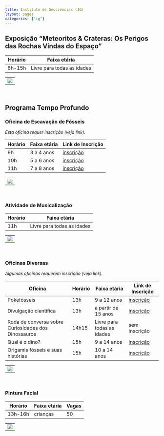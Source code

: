```yaml
---
title: Instituto de Geociências (IG)
layout: pages
categories: ["ig"]
---
```


## Exposição “Meteoritos & Crateras: Os Perigos das Rochas Vindas do Espaço”

| Horário | Faixa etária |
|---------|--------------|
| 8h-15h | Livre para todas as idades |

<table><tr><td>
<a href="https://docs.google.com/document/d/e/2PACX-1vRxMEyWuO4DQnDW43l-hKRb2F7CFmbrgeixobIBIGfqF9Ubho6jXBaZMxKrCEFv1Quz31lZEglKb9mk/pub#id.oky80rtjz7g8"><img style="cursor:pointer" src="{{ site.baseurl }}/img/more.svg"></a>
</td></tr></table>

<br>

## Programa Tempo Profundo

### Oficina de Escavação de Fósseis

*Esta oficina requer inscrição (veja link).*

| Horário | Faixa etária | Link de Inscrição |
|---------|--------------|-------------------|
| 9h | 3 a 4 anos | <a href="https://forms.gle/L8c37773KdL87NQr5" target="_blank">inscrição</a> |
| 10h | 5 a 6 anos | <a href="https://forms.gle/ebNC2fXpZMX5FNUd7" target="_blank">inscrição</a> |
| 11h | 7 a 8 anos | <a href="https://forms.gle/zuE8rj1eGdTgMiGr7" target="_blank">inscrição</a> |

<table><tr><td>
<a href="https://docs.google.com/document/d/e/2PACX-1vRxMEyWuO4DQnDW43l-hKRb2F7CFmbrgeixobIBIGfqF9Ubho6jXBaZMxKrCEFv1Quz31lZEglKb9mk/pub#id.it3fgeduge6m"><img style="cursor:pointer" src="{{ site.baseurl }}/img/more.svg"></a>
</td></tr></table>

<br>

### Atividade de Musicalização

| Horário | Faixa etária |
|---------|--------------|
| 11h | Livre para todas as idades |

<table><tr><td>
<a href="https://docs.google.com/document/d/e/2PACX-1vRxMEyWuO4DQnDW43l-hKRb2F7CFmbrgeixobIBIGfqF9Ubho6jXBaZMxKrCEFv1Quz31lZEglKb9mk/pub#id.it3fgeduge6m"><img style="cursor:pointer" src="{{ site.baseurl }}/img/more.svg"></a>
</td></tr></table>

<br>

### Oficinas Diversas

*Algumas oficinas requerem inscrição (veja link).*

| Oficina | Horário | Faixa etária | Link de Inscrição |
|---------|---------|--------------|-------------------|
| Pokefósseis | 13h | 9 a 12 anos | <a href="https://forms.gle/NW6cxtLePokBQ1G87" target="_blank">inscrição</a> |
| Divulgação científica | 13h | a partir de 15 anos | <a href="https://forms.gle/cBWzZ6vm8SASAHMG7" target="_blank">inscrição</a> |
| Roda de conversa sobre Curiosidades dos Dinossauros | 14h15 | Livre para todas as idades | sem inscrição |
| Qual é o dino? | 15h | 9 a 14 anos | <a href="https://forms.gle/aAWwqyBs4ZFijrkH7" target="_blank">inscrição</a> |
| Origamis fósseis e suas histórias | 15h | 10 a 14 anos | <a href="https://forms.gle/C78z7VJ6quvHjFU39" target="_blank">inscrição</a> |

<table><tr><td>
<a href="https://docs.google.com/document/d/e/2PACX-1vRxMEyWuO4DQnDW43l-hKRb2F7CFmbrgeixobIBIGfqF9Ubho6jXBaZMxKrCEFv1Quz31lZEglKb9mk/pub#id.guy52kmo88yu"><img style="cursor:pointer" src="{{ site.baseurl }}/img/more.svg"></a>
</td></tr></table>

<br>

### Pintura Facial

| Horário | Faixa etária | Vagas |
|---------|--------------|-------|
| 13h-16h | crianças | 50 |

<table><tr><td>
<a href="https://docs.google.com/document/d/e/2PACX-1vRxMEyWuO4DQnDW43l-hKRb2F7CFmbrgeixobIBIGfqF9Ubho6jXBaZMxKrCEFv1Quz31lZEglKb9mk/pub#id.guy52kmo88yu"><img style="cursor:pointer" src="{{ site.baseurl }}/img/more.svg"></a>
</td></tr></table>